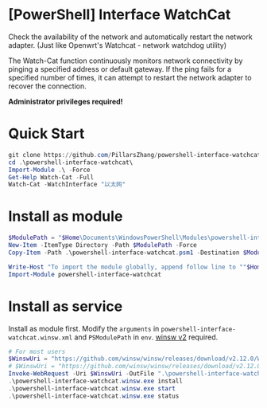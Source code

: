 # [PowerShell] Interface WatchCat

Check the availability of the network and automatically restart the network adapter. (Just like Openwrt's Watchcat - network watchdog utility)

The Watch-Cat function continuously monitors network connectivity by pinging a specified address or default gateway. If the ping fails for a specified number of times, it can attempt to restart the network adapter to recover the connection.

**Administrator privileges required!**

# Quick Start

```powershell
git clone https://github.com/PillarsZhang/powershell-interface-watchcat.git
cd .\powershell-interface-watchcat\
Import-Module .\ -Force
Get-Help Watch-Cat -Full
Watch-Cat -WatchInterface "以太网"
```

# Install as module

```powershell
$ModulePath = "$Home\Documents\WindowsPowerShell\Modules\powershell-interface-watchcat\"
New-Item -ItemType Directory -Path $ModulePath -Force
Copy-Item -Path .\powershell-interface-watchcat.psm1 -Destination $ModulePath -Force

Write-Host "To import the module globally, append follow line to ""$Home\Documents\WindowsPowerShell\profile.ps1"""
Import-Module powershell-interface-watchcat
```

# Install as service

Install as module first. Modify the `arguments` in `powershell-interface-watchcat.winsw.xml` and `PSModulePath` in `env`. [winsw v2](https://github.com/winsw/winsw/tree/master) required.

```powershell
# For most users
$WinswUri = "https://github.com/winsw/winsw/releases/download/v2.12.0/WinSW.NET461.exe"
# $WinswUri = "https://github.com/winsw/winsw/releases/download/v2.12.0/WinSW-x64.exe"
Invoke-WebRequest -Uri $WinswUri -OutFile ".\powershell-interface-watchcat.winsw.exe"
.\powershell-interface-watchcat.winsw.exe install
.\powershell-interface-watchcat.winsw.exe start
.\powershell-interface-watchcat.winsw.exe status
```